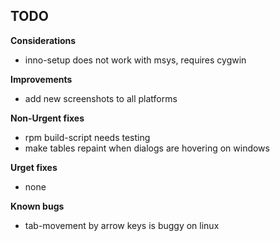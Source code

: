 
## TODO

**Considerations**
* inno-setup does not work with msys, requires cygwin

**Improvements**
* add new screenshots to all platforms

**Non-Urgent fixes**
* rpm build-script needs testing
* make tables repaint when dialogs are hovering on windows

**Urget fixes**
* none

**Known bugs**
* tab-movement by arrow keys is buggy on linux


